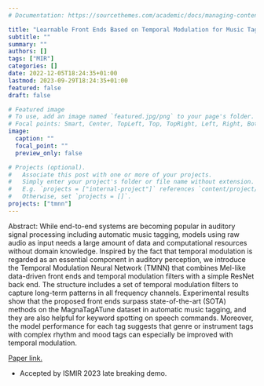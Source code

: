 ```yaml
---
# Documentation: https://sourcethemes.com/academic/docs/managing-content/

title: "Learnable Front Ends Based on Temporal Modulation for Music TaggingCCF none"
subtitle: ""
summary: ""
authors: []
tags: ["MIR"]
categories: []
date: 2022-12-05T18:24:35+01:00
lastmod: 2023-09-29T18:24:35+01:00
featured: false
draft: false

# Featured image
# To use, add an image named `featured.jpg/png` to your page's folder.
# Focal points: Smart, Center, TopLeft, Top, TopRight, Left, Right, BottomLeft, Bottom, BottomRight.
image:
  caption: ""
  focal_point: ""
  preview_only: false

# Projects (optional).
#   Associate this post with one or more of your projects.
#   Simply enter your project's folder or file name without extension.
#   E.g. `projects = ["internal-project"]` references `content/project/deep-learning/index.md`.
#   Otherwise, set `projects = []`.
projects: ["tmnn"]
---
```

Abstract: While end-to-end systems are becoming popular in auditory signal processing including automatic music tagging, models using raw audio as input needs a large amount of data and computational resources without domain knowledge. Inspired by the fact that temporal modulation is regarded as an essential component in auditory perception, we introduce the Temporal Modulation Neural Network (TMNN) that combines Mel-like data-driven front ends and temporal modulation filters with a simple ResNet back end. The structure includes a set of temporal modulation filters to capture long-term patterns in all frequency channels. Experimental results show that the proposed front ends surpass state-of-the-art (SOTA) methods on the MagnaTagATune dataset in automatic music tagging, and they are also helpful for keyword spotting on speech commands. Moreover, the model performance for each tag suggests that genre or instrument tags with complex rhythm and mood tags can especially be improved with temporal modulation.


<a href="https://arxiv.org/pdf/2211.15254.pdf8" target="_blank">Paper link.</a>

- Accepted by ISMIR 2023 late breaking demo.